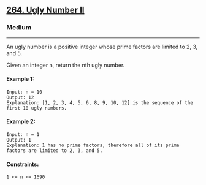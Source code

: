 [264. Ugly Number II](https://leetcode.com/problems/ugly-number-ii/?envType=daily-question&envId=2024-08-18)
---------------------------------------------------------------------------------------------------------------------------------------------

### Medium
---------------------------------------------------------------------------------------------------------------------------------------------

An ugly number is a positive integer whose prime factors are limited to 2, 3, and 5.

Given an integer n, return the nth ugly number.

#### Example 1:
```
Input: n = 10
Output: 12
Explanation: [1, 2, 3, 4, 5, 6, 8, 9, 10, 12] is the sequence of the first 10 ugly numbers.
```
#### Example 2:
```
Input: n = 1
Output: 1
Explanation: 1 has no prime factors, therefore all of its prime factors are limited to 2, 3, and 5.
```
#### Constraints:
```
1 <= n <= 1690
```
